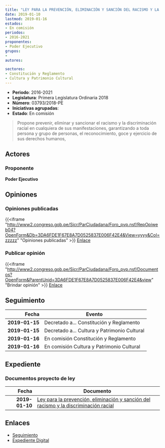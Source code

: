 ```yaml
---
title: "LEY PARA LA PREVENCIÓN, ELIMINACIÓN Y SANCIÓN DEL RACISMO Y LA DISCRIMINACIÓN RACIAL"
date: 2019-01-10
lastmod: 2019-01-16
estados:
- En comisión
periodos:
- 2016-2021
proponentes:
- Poder Ejecutivo
grupos:
- 
autores:

sectores:
- Constitución y Reglamento
- Cultura y Patrimonio Cultural
---
```

- **Periodo**: 2016-2021
- **Legislatura**: Primera Legislatura Ordinaria 2018
- **Número**: 03793/2018-PE
- **Iniciativas agrupadas**: 
- **Estado**: En comisión

> Propone prevenir, eliminar y sancionar el racismo y la discriminación racial en cualquiera de sus manifestaciones, garantizando a toda persona y grupo de personas, el reconocimiento, goce y ejercicio de sus derechos humanos,


## Actores

### Proponente

**Poder Ejecutivo**

## Opiniones

### Opiniones publicadas

{{<iframe "http://www2.congreso.gob.pe/Sicr/ParCiudadana/Foro_pvp.nsf/RepOpiweb04?OpenForm&Db=3DA6FDE1F67E8A7D0525837E006F42E4&View=yyyy&Col=zzzzz" "Opiniones publicadas" >}}
[Enlace](http://www2.congreso.gob.pe/Sicr/ParCiudadana/Foro_pvp.nsf/RepOpiweb04?OpenForm&Db=3DA6FDE1F67E8A7D0525837E006F42E4&View=yyyy&Col=zzzzz)

### Publicar opinión

{{<iframe "http://www2.congreso.gob.pe/Sicr/ParCiudadana/Foro_pvp.nsf/Documentos?OpenForm&ParentUnid=3DA6FDE1F67E8A7D0525837E006F42E4&view" "Brindar opinión" >}}
[Enlace](http://www2.congreso.gob.pe/Sicr/ParCiudadana/Foro_pvp.nsf/Documentos?OpenForm&ParentUnid=3DA6FDE1F67E8A7D0525837E006F42E4&view)


## Seguimiento

| Fecha | Evento |
|------:|--------|
| **2019-01-15** | Decretado a... Constitución y Reglamento |
| **2019-01-15** | Decretado a... Cultura y Patrimonio Cultural |
| **2019-01-16** | En comisión Constitución y Reglamento |
| **2019-01-16** | En comisión Cultura y Patrimonio Cultural |

## Expediente

### Documentos proyecto de ley

| Fecha | Documento |
|------:|-----------|
| **2019-01-10** | [Ley para la prevención, eliminación y sanción del racismo y la discriminación racial](http://www.leyes.congreso.gob.pe/Documentos/2016_2021/Proyectos_de_Ley_y_de_Resoluciones_Legislativas/PL0379320190110..pdf) |

## Enlaces

- [Seguimiento](http://www2.congreso.gob.pe/Sicr/TraDocEstProc/CLProLey2016.nsf/f7fff46988ca05b1052578e100829cc7/f4a2cb23c4725c110525837e006d17f3?OpenDocument)
- [Expediente Digital](http://www2.congreso.gob.pe/Sicr/TraDocEstProc/CLProLey2016.nsf/f7fff46988ca05b1052578e100829cc7/f4a2cb23c4725c110525837e006d17f3?OpenDocument&Click=05257FB7005EB655.eb71d0cf91d8294e05256cdf006b5706/$Body/0.1C6C)

